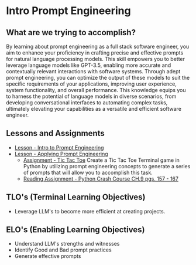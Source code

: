 # Intro Prompt Engineering

## What are we trying to accomplish?

By learning about prompt engineering as a full stack software engineer, you aim to enhance your proficiency in crafting precise and effective prompts for natural language processing models. This skill empowers you to better leverage language models like GPT-3.5, enabling more accurate and contextually relevant interactions with software systems. Through adept prompt engineering, you can optimize the output of these models to suit the specific requirements of your applications, improving user experience, system functionality, and overall performance. This knowledge equips you to harness the potential of language models in diverse scenarios, from developing conversational interfaces to automating complex tasks, ultimately elevating your capabilities as a versatile and efficient software engineer.

## Lessons and Assignments

- [Lesson - Intro to Prompt Engineering](./1-intro-pe.md)
- [Lesson - Applying Prompt Engineering](2-applying-pe.md)
  - [Assignment - Tic Tac Toe](.) Create a Tic Tac Toe Terminal game in Python by utilizing prompt engineering concepts to generate a series of prompts that will allow you to accomplish this task.
  - [Reading Assignment - Python Crash Course CH.9 pgs. 157 - 167](https://drive.google.com/file/d/1M0UbipX2AKpooG98OdJklhcKMwikmV8L/view?usp=drive_link)

## TLO's (Terminal Learning Objectives)

- Leverage LLM's to become more efficient at creating projects.

## ELO's (Enabling Learning Objectives)

- Understand LLM's strengths and witnesses
- Identify Good and Bad prompt practices
- Generate effective prompts
